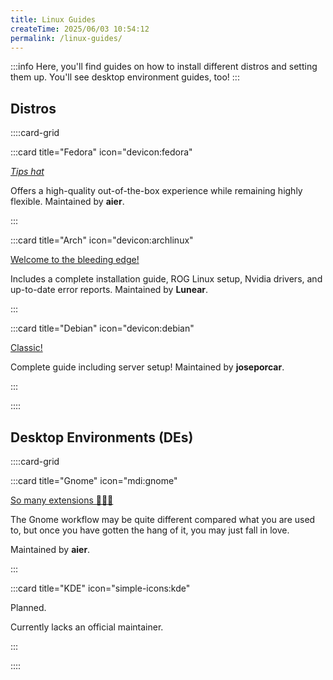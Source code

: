 ```yaml
---
title: Linux Guides
createTime: 2025/06/03 10:54:12
permalink: /linux-guides/
---
```


:::info Here, you'll find guides on how to install different distros and setting them up. You'll see desktop environment guides, too!
:::

## **Distros**

::::card-grid

:::card title="Fedora" icon="devicon:fedora"

[_Tips hat_](./fedora.md)

Offers a high-quality out-of-the-box experience while remaining highly flexible. Maintained by **aier**.

:::

:::card title="Arch" icon="devicon:archlinux"

[Welcome to the bleeding edge!](./arch.md)

Includes a complete installation guide, ROG Linux setup, Nvidia drivers, and up-to-date error reports. Maintained by **Lunear**.

:::

:::card title="Debian" icon="devicon:debian"

[Classic!](./debian.md)

Complete guide including server setup! Maintained by **joseporcar**.

:::



::::

## **Desktop Environments (DEs)**

::::card-grid

:::card title="Gnome" icon="mdi:gnome"

[So many extensions 🤩🤩🤩](./gnome.md)

The Gnome workflow may be quite different compared what you are used to, but once you have gotten the hang of it, you may just fall in love.

Maintained by **aier**.

:::

:::card title="KDE" icon="simple-icons:kde"

Planned.

Currently lacks an official maintainer.

:::

::::
